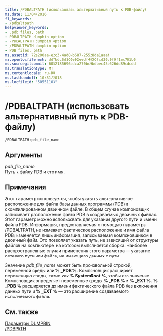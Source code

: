 ```yaml
---
title: /PDBALTPATH (использовать альтернативный путь к PDB-файлу)
ms.date: 11/04/2016
f1_keywords:
- /pdbaltpath
helpviewer_keywords:
- .pdb files, path
- PDBALTPATH dumpbin option
- -PDBALTPATH dumpbin option
- /PDBALTPATH dumpbin option
- PDB files, path
ms.assetid: 72e200aa-e2c3-4ad8-b687-25528da1aaaf
ms.openlocfilehash: dd7bdc8d161e92eedf4856fcd28d9f9f1ac781b8
ms.sourcegitcommit: 6052185696adca270bc9bdbec45a626dd89cdcdd
ms.translationtype: MT
ms.contentlocale: ru-RU
ms.lasthandoff: 10/31/2018
ms.locfileid: "50551103"
---
```

# <a name="pdbaltpath-use-alternate-pdb-path"></a>/PDBALTPATH (использовать альтернативный путь к PDB-файлу)

```
/PDBALTPATH:pdb_file_name
```

## <a name="arguments"></a>Аргументы

*pdb_file_name*<br/>
Путь к файлу PDB и его имя.

## <a name="remarks"></a>Примечания

Этот параметр используется, чтобы указать альтернативное расположение для файла базы данных программы (PDB) в скомпилированном двоичном файле. В общем случае компоновщик записывает расположение файла PDB в создаваемых двоичных файлах. Этот параметр можно использовать для указания другого пути и имени файла PDB. Информация, предоставляемая с помощью параметра /PDBALTPATH, не изменяет фактическое расположение и имя файла PDB; изменяется лишь информация, записываемая компоновщиком в двоичный файл. Это позволяет указать путь, не зависящий от структуры файлов на компьютере, на котором выполняется сборка. Наиболее распространенные случаи применения этого параметра — указание сетевого пути или файла, не имеющего данных о пути.

Значение *pdb_file_name* может быть произвольной строкой, переменной среды или **% _PDB %**. Компоновщик расширяет переменную среды, такие как **% SystemRoot %**, чтобы его значение. Компоновщик определяет переменные среды **% _PDB %** и **% _EXT %**. **% _PDB %** расширяется до имени фактического файла PDB без включения данных пути и **% _EXT %** — это расширение создаваемого исполняемого файла.

## <a name="see-also"></a>См. также

[Параметры DUMPBIN](../../build/reference/dumpbin-options.md)<br/>
[/PDBPATH](../../build/reference/pdbpath.md)